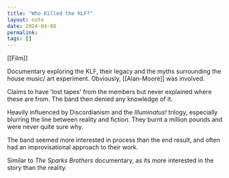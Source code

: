 ```yaml
---
title: "Who Killed the KLF?"
layout: note
date: 2024-04-08
permalink: 
tags: []
---
```


[[Film]]

Documentary exploring the KLF, their legacy and the myths surrounding the house music/ art experiment. Obviously, [[Alan-Moore]] was involved. 

Claims to have 'lost tapes' from the members but never explained where these are from. The band then denied any knowledge of it. 

Heavily influenced by Discordianism and the *Illuminatus!* trilogy, especially blurring the line between reality and fiction. They burnt a million pounds and were never quite sure why. 

The band seemed more interested in process than the end result, and often had an improvisational approach to their work. 

Similar to *The Sparks Brothers* documentary, as its more interested in the story than the reality. 